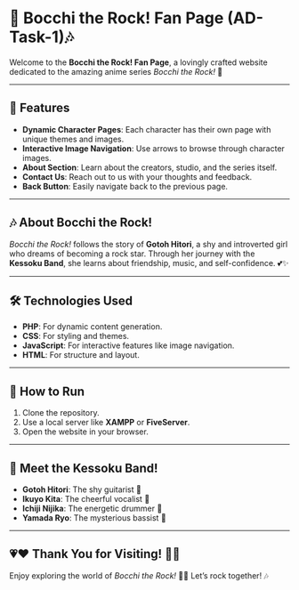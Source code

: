 # 🎸 Bocchi the Rock! Fan Page (AD-Task-1)🎶

Welcome to the **Bocchi the Rock! Fan Page**, a lovingly crafted website dedicated to the amazing anime series *Bocchi the Rock!* 🌟

---

## 🌟 Features
- **Dynamic Character Pages**: Each character has their own page with unique themes and images.
- **Interactive Image Navigation**: Use arrows to browse through character images.
- **About Section**: Learn about the creators, studio, and the series itself.
- **Contact Us**: Reach out to us with your thoughts and feedback.
- **Back Button**: Easily navigate back to the previous page.

---

## 🎶 About Bocchi the Rock!
*Bocchi the Rock!* follows the story of **Gotoh Hitori**, a shy and introverted girl who dreams of becoming a rock star. Through her journey with the **Kessoku Band**, she learns about friendship, music, and self-confidence. 💕✨

---

## 🛠️ Technologies Used
- **PHP**: For dynamic content generation.
- **CSS**: For styling and themes.
- **JavaScript**: For interactive features like image navigation.
- **HTML**: For structure and layout.

---

## 🚀 How to Run
1. Clone the repository.
2. Use a local server like **XAMPP** or **FiveServer**.
3. Open the website in your browser.

---

## 🎸 Meet the Kessoku Band!
- **Gotoh Hitori**: The shy guitarist 🎸
- **Ikuyo Kita**: The cheerful vocalist 🎤
- **Ichiji Nijika**: The energetic drummer 🥁
- **Yamada Ryo**: The mysterious bassist 🎵

---

## 💗❤️ Thank You for Visiting! 💛💙
Enjoy exploring the world of *Bocchi the Rock!* 🌟✨ Let’s rock together! 🎶